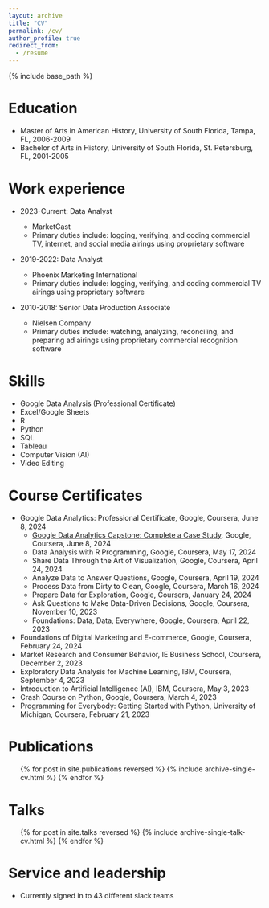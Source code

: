 ```yaml
---
layout: archive
title: "CV"
permalink: /cv/
author_profile: true
redirect_from:
  - /resume
---
```


{% include base_path %}

Education
======
* Master of Arts in American History, University of South Florida, Tampa, FL, 2006-2009
* Bachelor of Arts in History, University of South Florida, St. Petersburg, FL, 2001-2005

Work experience
======
* 2023-Current: Data Analyst
  * MarketCast
  * Primary duties include: logging, verifying, and coding commercial TV, internet, and social media airings using proprietary software

* 2019-2022: Data Analyst
  * Phoenix Marketing International
  * Primary duties include: logging, verifying, and coding commercial TV airings using proprietary software

* 2010-2018: Senior Data Production Associate
  * Nielsen Company
  * Primary duties include: watching, analyzing, reconciling, and preparing ad airings using proprietary commercial recognition software
  
Skills
======
* Google Data Analysis (Professional Certificate)
* Excel/Google Sheets
* R
* Python
* SQL
* Tableau
* Computer Vision (AI)
* Video Editing

Course Certificates
======
* Google Data Analytics: Professional Certificate, Google, Coursera, June 8, 2024
  * [Google Data Analytics Capstone: Complete a Case Study](https://github.com/philip-hawkins-git/philip-hawkins-git.github.io/blob/master/files/Coursera%2043LKHWCRCWV2.pdf), Google, Coursera, June 8, 2024
  * Data Analysis with R Programming, Google, Coursera, May 17, 2024
  * Share Data Through the Art of Visualization, Google, Coursera, April 24, 2024
  * Analyze Data to Answer Questions, Google, Coursera, April 19, 2024
  * Process Data from Dirty to Clean, Google, Coursera, March 16, 2024
  * Prepare Data for Exploration, Google, Coursera, January 24, 2024
  * Ask Questions to Make Data-Driven Decisions, Google, Coursera, November 10, 2023
  * Foundations: Data, Data, Everywhere, Google, Coursera, April 22, 2023
* Foundations of Digital Marketing and E-commerce, Google, Coursera, February 24, 2024
* Market Research and Consumer Behavior, IE Business School, Coursera, December 2, 2023
* Exploratory Data Analysis for Machine Learning, IBM, Coursera, September 4, 2023
* Introduction to Artificial Intelligence (AI), IBM, Coursera, May 3, 2023
* Crash Course on Python, Google, Coursera, March 4, 2023
* Programming for Everybody: Getting Started with Python, University of Michigan, Coursera, February 21, 2023

Publications
======
  <ul>{% for post in site.publications reversed %}
    {% include archive-single-cv.html %}
  {% endfor %}</ul>
  
Talks
======
  <ul>{% for post in site.talks reversed %}
    {% include archive-single-talk-cv.html  %}
  {% endfor %}</ul>
 
Service and leadership
======
* Currently signed in to 43 different slack teams
